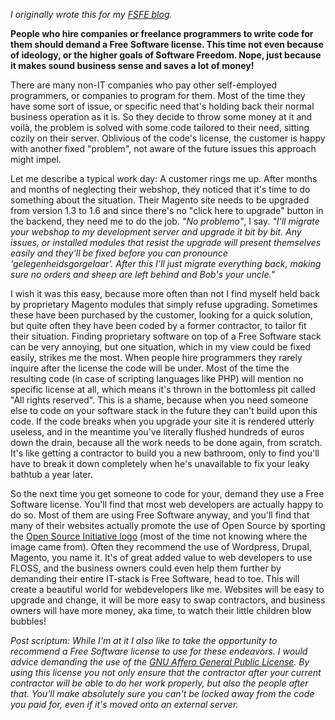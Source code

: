 <!--
title: Demanding Free Software in a business context
categories: free_software, english
-->
*I originally wrote this for my [FSFE blog](http://blogs.fsfe.org/jelle/).*

**People who hire companies or freelance programmers to write code for them
should demand a Free Software license. This time not even because of ideology,
or the higher goals of Software Freedom. Nope, just because it makes sound
business sense and saves a lot of money!**

There are many non-IT companies who pay other self-employed programmers, or
companies to program for them. Most of the time they have some sort of issue,
or  specific need that's holding back their normal business operation as it is.
So they decide to throw some money at it and voilà, the problem is solved with
some code tailored to their need, sitting cozily on their server. Oblivious of
the code's license, the customer is happy with another fixed "problem", not
aware of the future issues this approach might impel.

Let me describe a typical work day: 
A customer rings me up. After months and months of neglecting their webshop,
they noticed that it's time to do something about the situation. Their Magento
site needs to be upgraded from version 1.3 to 1.6 and since there's no "click
here to upgrade" button in the backend, they need me to do the job. *"No
problemo"*, I say. *"I'll migrate your webshop to my development server
and upgrade it bit by bit. Any issues, or installed modules that resist the
upgrade will present themselves easily and they'll be fixed before you can
pronounce 'gelegenheidsgorgelaar'. After this I'll just migrate everything
back, making sure no orders and sheep are left behind and Bob's your
uncle."*

I wish it was this easy, because more often than not I find myself held back by
proprietary Magento modules that simply refuse upgrading. Sometimes these have
been purchased by the customer, looking for a quick solution, but quite often
they have been coded by a former contractor, to tailor fit their situation.
Finding proprietary software on top of a Free Software stack can be very
annoying, but one situation, which in my view could be fixed easily, strikes me
the most. When people hire programmers they rarely inquire after the license
the code will be under. Most of the time the resulting code (in case of
scripting languages like PHP) will mention no specific license at all, which
means it's thrown in the bottomless pit called "All rights reserved". This is a
shame, because when you need someone else to code on your software stack in the
future they can't build upon this code. If the code breaks when you upgrade
your site  it is rendered utterly useless, and in the meantime you've literally
flushed hundreds of euros down the drain, because all the work needs to be done
again, from scratch. It's like getting a contractor to build you a new
bathroom, only to find you'll have to break it down completely when he's
unavailable to fix your leaky bathtub a year later.

So the next time you get someone to code for your, demand they use a Free
Software license. You'll find that most web developers are actually happy to do
so. Most of them are using Free Software anyway, and you'll find that many of
their websites actually promote the use of Open Source by sporting the
[Open Source Initiative logo](http://www.opensource.org/node/442) (most
of the time not knowing where the image came from). Often they recommend the
use of Wordpress, Drupal, Magento, you name it. It's of great added value to
web developers to use FLOSS, and the business owners could even help them
further by demanding their entire IT-stack is Free Software, head to toe. This
will create a beautiful world for webdevelopers like me. Websites will be easy
to upgrade and change, it will be more easy to swap contractors, and business
owners will have more money, aka time, to watch their little children blow
bubbles!

*Post scriptum:
While I'm at it I also like to take the opportunity to recommend a Free
Software license to use for these endeavors. I would advice demanding the use
of the [GNU Affero General Public License](http://www.gnu.org/licenses/agpl.html).
By using this license you not only ensure that the contractor after your
current contractor will be able to do her work properly, but also the people
after that. You'll make absolutely sure you can't be locked away from the code
you paid for, even if it's moved onto an external server.*
